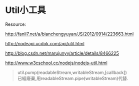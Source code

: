 Util小工具
============
Resource:

http://fanli7.net/a/bianchengyuyan/JS/2012/0914/223663.html

http://nodeapi.ucdok.com/api/util.html

http://blog.csdn.net/marujunyy/article/details/8466225

http://www.w3cschool.cc/nodejs/nodejs-util.html

>    util.pump(readableStream,writableStream,[callback])    
>    已經廢棄,用readableStream.pipe(writableStream)代替.
